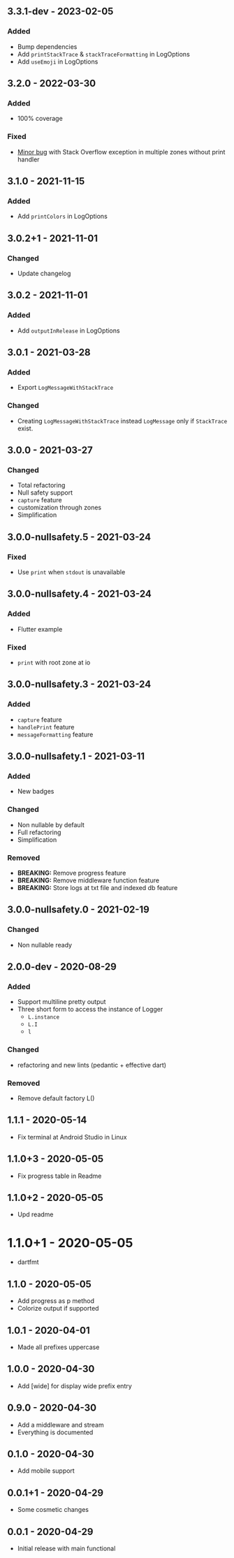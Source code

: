 ## 3.3.1-dev - 2023-02-05

### Added

- Bump dependencies
- Add `printStackTrace` & `stackTraceFormatting` in LogOptions
- Add `useEmoji` in LogOptions

## 3.2.0 - 2022-03-30

### Added

- 100% coverage

### Fixed

- [Minor bug](https://github.com/PlugFox/l/issues/20) with Stack Overflow exception in multiple zones without print handler

## 3.1.0 - 2021-11-15

### Added

- Add `printColors` in LogOptions

## 3.0.2+1 - 2021-11-01

### Changed

- Update changelog

## 3.0.2 - 2021-11-01

### Added

- Add `outputInRelease` in LogOptions

## 3.0.1 - 2021-03-28

### Added

- Export `LogMessageWithStackTrace`

### Changed

- Creating `LogMessageWithStackTrace` instead `LogMessage` only if `StackTrace` exist.

## 3.0.0 - 2021-03-27

### Changed

- Total refactoring
- Null safety support
- `capture` feature
- customization through zones
- Simplification

## 3.0.0-nullsafety.5 - 2021-03-24

### Fixed

- Use `print` when `stdout` is unavailable

## 3.0.0-nullsafety.4 - 2021-03-24

### Added

- Flutter example

### Fixed

- `print` with root zone at io

## 3.0.0-nullsafety.3 - 2021-03-24

### Added

- `capture` feature
- `handlePrint` feature
- `messageFormatting` feature

## 3.0.0-nullsafety.1 - 2021-03-11

### Added

- New badges

### Changed

- Non nullable by default
- Full refactoring
- Simplification

### Removed

- **BREAKING:** Remove progress feature
- **BREAKING:** Remove middleware function feature
- **BREAKING:** Store logs at txt file and indexed db feature

## 3.0.0-nullsafety.0 - 2021-02-19

### Changed

- Non nullable ready

## 2.0.0-dev - 2020-08-29

### Added

- Support multiline pretty output
- Three short form to access the instance of Logger
  - `L.instance`
  - `L.I`
  - `l`

### Changed

- refactoring and new lints (pedantic + effective dart)

### Removed

- Remove default factory L()

## 1.1.1 - 2020-05-14

- Fix terminal at Android Studio in Linux

## 1.1.0+3 - 2020-05-05

- Fix progress table in Readme

## 1.1.0+2 - 2020-05-05

- Upd readme

# 1.1.0+1 - 2020-05-05

- dartfmt

## 1.1.0 - 2020-05-05

- Add progress as p method
- Colorize output if supported

## 1.0.1 - 2020-04-01

- Made all prefixes uppercase

## 1.0.0 - 2020-04-30

- Add [wide] for display wide prefix entry

## 0.9.0 - 2020-04-30

- Add a middleware and stream
- Everything is documented

## 0.1.0 - 2020-04-30

- Add mobile support

## 0.0.1+1 - 2020-04-29

- Some cosmetic changes

## 0.0.1 - 2020-04-29

- Initial release with main functional

